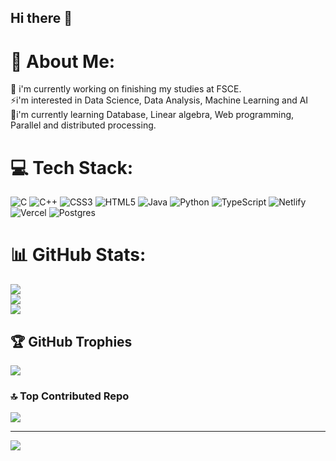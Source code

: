 ## Hi there 👋

# 💫 About Me:
🔭 i'm currently working on finishing my studies at FSCE.<br>⚡i'm interested in Data Science, Data Analysis, Machine Learning and AI<br>🌱i'm currently learning Database, Linear algebra, Web programming, Parallel and distributed processing.


# 💻 Tech Stack:
![C](https://img.shields.io/badge/c-%2300599C.svg?style=flat&logo=c&logoColor=white) ![C++](https://img.shields.io/badge/c++-%2300599C.svg?style=flat&logo=c%2B%2B&logoColor=white) ![CSS3](https://img.shields.io/badge/css3-%231572B6.svg?style=flat&logo=css3&logoColor=white) ![HTML5](https://img.shields.io/badge/html5-%23E34F26.svg?style=flat&logo=html5&logoColor=white) ![Java](https://img.shields.io/badge/java-%23ED8B00.svg?style=flat&logo=openjdk&logoColor=white) ![Python](https://img.shields.io/badge/python-3670A0?style=flat&logo=python&logoColor=ffdd54) ![TypeScript](https://img.shields.io/badge/typescript-%23007ACC.svg?style=flat&logo=typescript&logoColor=white) ![Netlify](https://img.shields.io/badge/netlify-%23000000.svg?style=flat&logo=netlify&logoColor=#00C7B7) ![Vercel](https://img.shields.io/badge/vercel-%23000000.svg?style=flat&logo=vercel&logoColor=white) ![Postgres](https://img.shields.io/badge/postgres-%23316192.svg?style=flat&logo=postgresql&logoColor=white)
# 📊 GitHub Stats:
![](https://github-readme-stats.vercel.app/api?username=stamenovmartin&theme=tokyonight&hide_border=true&include_all_commits=true&count_private=false)<br/>
![](https://github-readme-streak-stats.herokuapp.com/?user=stamenovmartin&theme=tokyonight&hide_border=true)<br/>
![](https://github-readme-stats.vercel.app/api/top-langs/?username=stamenovmartin&theme=tokyonight&hide_border=true&include_all_commits=true&count_private=false&layout=compact)

## 🏆 GitHub Trophies
![](https://github-profile-trophy.vercel.app/?username=stamenovmartin&theme=tokyonight&no-frame=true&no-bg=false&margin-w=4)

### 🔝 Top Contributed Repo
![](https://github-contributor-stats.vercel.app/api?username=stamenovmartin&limit=5&theme=nightowl&combine_all_yearly_contributions=true)

---
[![](https://visitcount.itsvg.in/api?id=stamenovmartin&icon=10&color=6)](https://visitcount.itsvg.in)

<!-- Proudly created with GPRM ( https://gprm.itsvg.in ) -->
